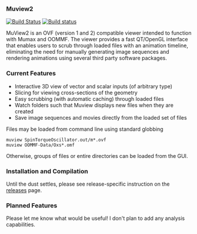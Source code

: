 ### Muview2
[![Build Status](https://travis-ci.org/grahamrow/Muview2.svg?branch=master)](https://travis-ci.org/grahamrow/Muview2) [![Build status](https://ci.appveyor.com/api/projects/status/0av837y4esu4t2gg?svg=true)](https://ci.appveyor.com/project/grahamrow/muview2)

MuView2 is an OVF (version 1 and 2) compatible viewer intended to function with Mumax and OOMMF. The viewer provides a fast QT/OpenGL interface that enables users to scrub through loaded files with an animation timeline, eliminating the need for manually generating image sequences and rendering animations using several third party software packages.

### Current Features
- Interactive 3D view of vector and scalar inputs (of arbitrary type)
- Slicing for viewing cross-sections of the geometry
- Easy scrubbing (with automatic caching) through loaded files
- Watch folders such that Muview displays new files when they are created
- Save image sequences and movies directly from the loaded set of files

Files may be loaded from command line using standard globbing
```
muview SpinTorqueOscillator.out/m*.ovf
muview OOMMF-Data/Oxs*.omf
```
Otherwise, groups of files or entire directories can be loaded from the GUI.

### Installation and Compilation
Until the dust settles, please see release-specific instruction on the [releases](https://github.com/grahamrow/Muview2/releases) page.

### Planned Features
Please let me know what would be useful! I don't plan to add any analysis capabilities.
